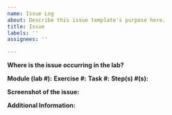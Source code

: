 ```yaml
---
name: Issue Log
about: Describe this issue template's purpose here.
title: Issue
labels: ''
assignees: ''

---
```


**Where is the issue occurring in the lab?**

**Module (lab #):**
**Exercise #:**
**Task #:**
**Step(s) #(s):**



**Screenshot of the issue:**




**Additional Information:**
